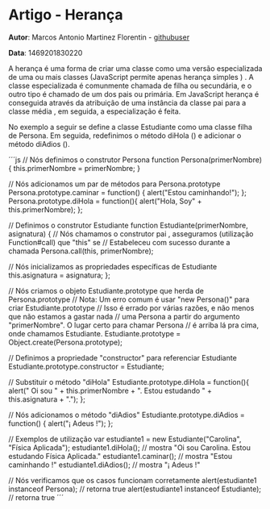 # Artigo - Herança

**Autor**: Marcos Antonio Martinez Florentin - [githubuser](https://github.com/marks88martinez)

**Data**: 1469201830220

A herança é uma forma de criar uma classe como uma versão especializada de uma ou mais classes (JavaScript permite apenas herança simples ) . A classe especializada é comunmente chamada de filha ou secundária, e o outro tipo é chamado de um dos pais ou primária. Em JavaScript herança é conseguida através da atribuição de uma instância da classe pai para a classe média , em seguida, a especialização é feita.

No exemplo a seguir se define a classe Estudiante como uma classe filha de Persona. Em seguida, redefinimos o método diHola () e adicionar o método diAdios ().

´´´js
// Nós definimos o construtor Persona
function Persona(primerNombre) {
  this.primerNombre = primerNombre;
}

// Nós adicionamos um par de métodos para Persona.prototype
Persona.prototype.caminar = function() {
  alert("Estou caminhando!");
};
Persona.prototype.diHola = function(){
  alert("Hola, Soy" + this.primerNombre);
};

// Definimos o construtor Estudiante
function Estudiante(primerNombre, asignatura) {
  // Nós chamamos o construtor pai , asseguramos (utilização Function#call) que "this" se
  // Estabeleceu com sucesso durante a chamada
  Persona.call(this, primerNombre);

  // Nós inicializamos as propriedades específicas de Estudiante
  this.asignatura = asignatura;
};

// Nós criamos o objeto Estudiante.prototype que herda de Persona.prototype
// Nota: Um erro comum é usar "new Persona()" para criar Estudiante.prototype
// Isso é errado por várias razões, e não menos que não estamos a gastar nada
// uma Persona a partir do argumento "primerNombre". O lugar certo para chamar Persona
// é arriba lá pra cima, onde chamamos Estudiante.
Estudiante.prototype = Object.create(Persona.prototype);

// Definimos a propriedade "constructor" para referenciar Estudiante
Estudiante.prototype.constructor = Estudiante;

// Substituir o método "diHola"
Estudiante.prototype.diHola = function(){
  alert(" Oi sou " + this.primerNombre + ". Estou estudando " + this.asignatura + ".");
};

// Nós adicionamos o método "diAdios"
Estudiante.prototype.diAdios = function() {
  alert("¡ Adeus !");
};

// Exemplos de utilização
var estudiante1 = new Estudiante("Carolina", "Física Aplicada");
estudiante1.diHola();    // mostra "Oi sou  Carolina. Estou estudando Física Aplicada."
estudiante1.caminar();   // mostra "Estou caminhando !"
estudiante1.diAdios();   // mostra "¡ Adeus !"

// Nós verificamos que os casos funcionam corretamente
alert(estudiante1 instanceof Persona);      // retorna true
alert(estudiante1 instanceof Estudiante);   // retorna true
´´´



